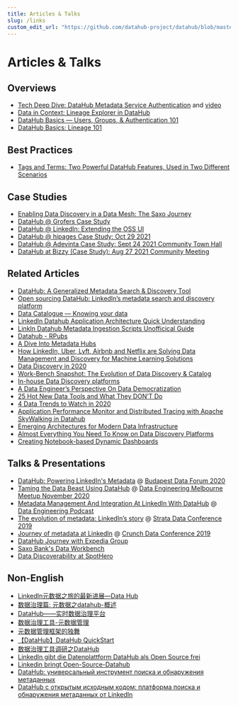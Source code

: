 ```yaml
---
title: Articles & Talks
slug: /links
custom_edit_url: "https://github.com/datahub-project/datahub/blob/master/docs/links.md"
---
```


# Articles & Talks

## Overviews

- [Tech Deep Dive: DataHub Metadata Service Authentication](https://blog.datahubproject.io/tech-deep-dive-introducing-datahub-metadata-service-authentication-661e3aabbad0) and [video](https://www.youtube.com/watch?v=DPY0G3Ix7Y8)
- [Data in Context: Lineage Explorer in DataHub](https://blog.datahubproject.io/data-in-context-lineage-explorer-in-datahub-a53a9a476dc4)
- [DataHub Basics — Users, Groups, & Authentication 101](https://www.youtube.com/watch?v=8Osw6p9vDYY)
- [DataHub Basics: Lineage 101](https://www.youtube.com/watch?v=rONGpsndzRw)

## Best Practices

- [Tags and Terms: Two Powerful DataHub Features, Used in Two Different Scenarios](https://blog.datahubproject.io/tags-and-terms-two-powerful-datahub-features-used-in-two-different-scenarios-b5b4791e892e)

## Case Studies

- [Enabling Data Discovery in a Data Mesh: The Saxo Journey](https://blog.datahubproject.io/enabling-data-discovery-in-a-data-mesh-the-saxo-journey-451b06969c8f)
- [DataHub @ Grofers Case Study](https://www.youtube.com/watch?v=m9kUYAuezFI)
- [DataHub @ LinkedIn: Extending the OSS UI](https://www.youtube.com/watch?v=Rdt4kJqDoww)
- [DataHub @ hipages Case Study: Oct 29 2021](https://www.youtube.com/watch?v=OFNzjUdMcJQ)
- [DataHub @ Adevinta Case Study: Sept 24 2021 Community Town Hall](https://www.youtube.com/watch?v=u9DRa_5uPIM)
- [DataHub at Bizzy (Case Study): Aug 27 2021 Community Meeting](https://www.youtube.com/watch?v=SuhLRr3QKt8)

## Related Articles

- [DataHub: A Generalized Metadata Search & Discovery Tool](https://engineering.linkedin.com/blog/2019/data-hub)
- [Open sourcing DataHub: LinkedIn’s metadata search and discovery platform](https://engineering.linkedin.com/blog/2020/open-sourcing-datahub--linkedins-metadata-search-and-discovery-p)
- [Data Catalogue — Knowing your data](https://medium.com/albert-franzi/data-catalogue-knowing-your-data-15f7d0724900)
- [LinkedIn Datahub Application Architecture Quick Understanding](https://medium.com/@liangjunjiang/linkedin-datahub-application-architecture-quick-understanding-a5b7868ee205)
- [LinkIn Datahub Metadata Ingestion Scripts Unofficical Guide](https://medium.com/@liangjunjiang/linkin-datahub-etl-unofficical-guide-7c3949483f8b)
- [Datahub - RPubs](https://rpubs.com/Priya_Shaji/dataHub)
- [A Dive Into Metadata Hubs](https://www.holistics.io/blog/a-dive-into-metadata-hubs/)
- [How LinkedIn, Uber, Lyft, Airbnb and Netflix are Solving Data Management and Discovery for Machine Learning Solutions](https://www.kdnuggets.com/2019/08/linkedin-uber-lyft-airbnb-netflix-solving-data-management-discovery-machine-learning-solutions.html)
- [Data Discovery in 2020](https://medium.com/@torokyle/data-discovery-in-2020-3c907383caa0)
- [Work-Bench Snapshot: The Evolution of Data Discovery & Catalog](https://medium.com/work-bench/work-bench-snapshot-the-evolution-of-data-discovery-catalog-2f6c0425616b)
- [In-house Data Discovery platforms](https://datastrategy.substack.com/p/in-house-data-discovery-platforms)
- [A Data Engineer’s Perspective On Data Democratization](https://towardsdatascience.com/a-data-engineers-perspective-on-data-democratization-a8aed10f4253)
- [25 Hot New Data Tools and What They DON’T Do](https://blog.amplifypartners.com/25-hot-new-data-tools-and-what-they-dont-do/)
- [4 Data Trends to Watch in 2020](https://medium.com/memory-leak/4-data-trends-to-watch-in-2020-491707902c09)
- [Application Performance Monitor and Distributed Tracing with Apache SkyWalking in Datahub](https://medium.com/@liangjunjiang/application-performance-monitor-and-distributed-tracing-with-apache-skywalking-in-datahub-16bc65e6c670)
- [Emerging Architectures for Modern Data Infrastructure](https://a16z.com/2020/10/15/the-emerging-architectures-for-modern-data-infrastructure/)
- [Almost Everything You Need To Know on Data Discovery Platforms](https://eugeneyan.com/writing/data-discovery-platforms/)
- [Creating Notebook-based Dynamic Dashboards](https://towardsdatascience.com/creating-notebook-based-dynamic-dashboards-91f936adc6f3)

## Talks & Presentations

- [DataHub: Powering LinkedIn's Metadata](https://github.com/datahub-project/static-assets/raw/main/imgs/demo/DataHub_-_Powering_LinkedIn_Metadata.pdf) @ [Budapest Data Forum 2020](https://budapestdata.hu/2020/en/)
- [Taming the Data Beast Using DataHub](https://www.youtube.com/watch?v=bo4OhiPro7Y) @ [Data Engineering Melbourne Meetup November 2020](https://www.meetup.com/Data-Engineering-Melbourne/events/kgnvlrybcpbjc/)
- [Metadata Management And Integration At LinkedIn With DataHub](https://www.dataengineeringpodcast.com/datahub-metadata-management-episode-147/) @ [Data Engineering Podcast](https://www.dataengineeringpodcast.com)
- [The evolution of metadata: LinkedIn’s story](https://speakerdeck.com/shirshanka/the-evolution-of-metadata-linkedins-journey-strata-nyc-2019) @ [Strata Data Conference 2019](https://conferences.oreilly.com/strata/strata-ny-2019.html)
- [Journey of metadata at LinkedIn](https://www.youtube.com/watch?v=OB-O0Y6OYDE) @ [Crunch Data Conference 2019](https://crunchconf.com/2019)
- [DataHub Journey with Expedia Group](https://www.youtube.com/watch?v=ajcRdB22s5o)
- [Saxo Bank's Data Workbench](https://www.slideshare.net/SheetalPratik/linkedinsaxobankdataworkbench)
- [Data Discoverability at SpotHero](https://www.slideshare.net/MaggieHays/data-discoverability-at-spothero)

## Non-English

- [LinkedIn元数据之旅的最新进展—Data Hub](https://blog.csdn.net/DataPipeline/article/details/100155781)
- [数据治理篇: 元数据之datahub-概述](https://www.jianshu.com/p/04630b0c63f7)
- [DataHub——实时数据治理平台](https://segmentfault.com/a/1190000022563622)
- [数据治理工具-元数据管理](https://blog.csdn.net/weixin_42526352/article/details/105371012)
- [元数据管理框架的独舞](https://mp.weixin.qq.com/s/J6xtX3js70brdN3c_7ZkNg)
- [【DataHub】DataHub QuickStart](https://www.jianshu.com/p/eb34e7088c77)
- [数据治理工具调研之DataHub](https://www.cnblogs.com/CodingJacob/p/di2jiang-gong-ju-diao-yan-zhidatahub.html)
- [LinkedIn gibt die Datenplattform DataHub als Open Source frei](https://www.heise.de/developer/meldung/LinkedIn-gibt-die-Datenplattform-DataHub-als-Open-Source-frei-4663773.html)
- [Linkedin bringt Open-Source-Datahub](https://www.itmagazine.ch/artikel/71532/Linkedin_bringt_Open-Source-Datahub.html)
- [DataHub: универсальный инструмент поиска и обнаружения метаданных](https://habr.com/ru/post/520930/)
- [DataHub с открытым исходным кодом: платформа поиска и обнаружения метаданных от LinkedIn](https://habr.com/ru/post/521536/)
